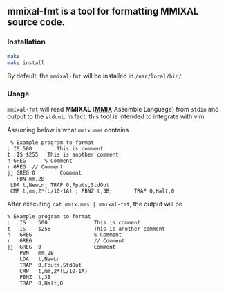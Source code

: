 ## mmixal-fmt is a tool for formatting MMIXAL source code.

### Installation

```bash
make
make install
```

By default, the `mmixal-fmt` will be installed in `/usr/local/bin/`

### Usage

`mmixal-fmt` will read **MMIXAL** ([**MMIX**](https://mmix.cs.hm.edu/index.html) Assemble Language)
from `stdin` and output to the `stdout`. In fact, this tool is intended to integrate with vim.


Assuming below is what `mmix.mms` contains

```mmix
 % Example program to format
L IS 500        This is comment
t  IS $255   This is another comment
n GREG      % Comment
r GREG  // Comment
jj GREG 0        Comment
   PBN mm,2B
 LDA t,NewLn; TRAP 0,Fputs,StdOut
 CMP t,mm,2*(L/10-1A) ; PBNZ t,3B;       TRAP 0,Halt,0
```

After executing `cat mmix.mms | mmixal-fmt`, the output will be

```mmix
% Example program to format
L   IS    500               This is comment
t   IS    $255              This is another comment
n   GREG                    % Comment
r   GREG                    // Comment
jj  GREG  0                 Comment
    PBN   mm,2B
    LDA   t,NewLn
    TRAP  0,Fputs,StdOut
    CMP   t,mm,2*(L/10-1A)
    PBNZ  t,3B
    TRAP  0,Halt,0
```
